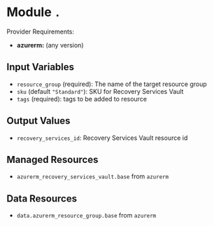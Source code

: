 
# Module `.`

Provider Requirements:
* **azurerm:** (any version)

## Input Variables
* `resource_group` (required): The name of the target resource group
* `sku` (default `"Standard"`): SKU for Recovery Services Vault
* `tags` (required): tags to be added to resource

## Output Values
* `recovery_services_id`: Recovery Services Vault resource id

## Managed Resources
* `azurerm_recovery_services_vault.base` from `azurerm`

## Data Resources
* `data.azurerm_resource_group.base` from `azurerm`

